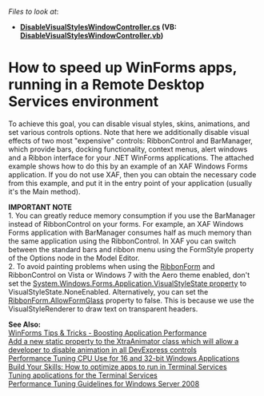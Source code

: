 <!-- default file list -->
*Files to look at*:

* **[DisableVisualStylesWindowController.cs](./CS/DisableVisualStylesModule.Win/DisableVisualStylesWindowController.cs) (VB: [DisableVisualStylesWindowController.vb](./VB/DisableVisualStylesModule.Win/DisableVisualStylesWindowController.vb))**
<!-- default file list end -->
# How to speed up WinForms apps, running in a Remote Desktop Services environment


<p>To achieve this goal, you can disable visual styles, skins, animations, and set various controls options. Note that here we additionally disable visual effects of two most "expensive" controls: RibbonControl and BarManager, which provide bars, docking functionality, context menus, alert windows and a Ribbon interface for your .NET WinForms applications. The attached example shows how to do this by an example of an XAF Windows Forms application. If you do not use XAF, then you can obtain the necessary code from this example, and put it in the entry point of your application (usually it's the Main method).</p>
<p><strong>IMPORTANT NOTE</strong><br /> 1. You can greatly reduce memory consumption if you use the BarManager instead of RibbonControl on your forms. For example, an XAF Windows Forms application with BarManager consumes half as much memory than the same application using the RibbonControl. In XAF you can switch between the standard bars and ribbon menu using the FormStyle property of the Options node in the Model Editor.<br /> 2. To avoid painting problems when using the <a href="http://documentation.devexpress.com/#WindowsForms/CustomDocument2642"><u>RibbonForm</u></a> and RibbonControl on Vista or Windows 7 with the Aero theme enabled, don't set the <a href="http://msdn.microsoft.com/en-us/library/system.windows.forms.application.visualstylestate.aspx"><u>System.Windows.Forms.Application.VisualStyleState property</u></a> to VisualStyleState.NoneEnabled. Alternatively, you can set the <a href="http://documentation.devexpress.com/#WindowsForms/DevExpressXtraBarsRibbonRibbonForm_AllowFormGlasstopic"><u>RibbonForm.AllowFormGlass</u></a> property to false. This is because we use the VisualStyleRenderer to draw text on transparent headers.</p>
<p><strong>See Also:</strong><br /> <a href="https://community.devexpress.com/blogs/winforms/archive/2018/07/12/winforms-tips-amp-tricks-boosting-application-performance.aspx">WinForms Tips & Tricks - Boosting Application Performance</a><br /> <a href="https://www.devexpress.com/Support/Center/p/S33335">Add a new static property to the XtraAnimator class which will allow a developer to disable animation in all DevExpress controls</a><br /> <a href="http://support.microsoft.com/kb/186628"><u>Performance Tuning CPU Use for 16 and 32-bit Windows Applications</u></a><br /> <a href="http://www.techrepublic.com/article/build-your-skills-how-to-optimize-apps-to-run-in-terminal-services/"><u>Build Your Skills: How to optimize apps to run in Terminal Services</u></a><br /> <a href="http://www.techrepublic.com/article/solutionbase-tuning-applications-for-the-terminal-services/"><u>Tuning applications for the Terminal Services</u></a><br /> <a href="http://www.microsoft.com/whdc/system/sysperf/Perf_tun_srv.mspx"><u>Performance Tuning Guidelines for Windows Server 2008</u></a></p>

<br/>


